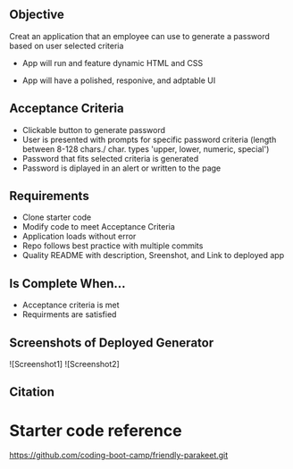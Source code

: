 ## Objective
Creat an application that an employee can use to generate a password based on user selected criteria

- App will run and feature dynamic HTML and CSS

- App will have a  polished, responive, and adptable UI 

## Acceptance Criteria

* Clickable button to generate password
* User is presented with prompts for specific password criteria (length between 8-128 chars./ char. types 'upper, lower, numeric, special')
* Password that fits selected criteria is generated
* Password is diplayed in an alert or written to the page

## Requirements
* Clone starter code
* Modify code to meet Acceptance Criteria
* Application loads without error
* Repo follows best practice with multiple commits
* Quality README with description, Sreenshot, and Link to deployed app

## Is Complete When...
* Acceptance criteria is met 
* Requirments are satisfied

## Screenshots of Deployed Generator
![Screenshot1]
![Screenshot2]

## Citation 
# Starter code reference
https://github.com/coding-boot-camp/friendly-parakeet.git
